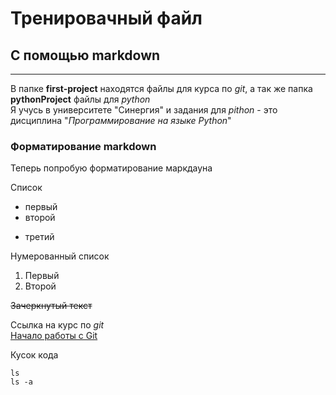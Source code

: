 # Тренировачный файл
## С помощью markdown
---
В папке **first-project** находятся файлы для курса по _git_, а так же папка **pythonProject** файлы для *python* <br>
Я учусь в университете "Синергия" и задания для _pithon_ - это дисциплина "_Программирование на языке Python_"

### Форматирование markdown

Теперь попробую форматирование маркдауна

Список  
- первый  
- второй
* третий

Нумерованный список  
1. Первый  
2. Второй

~~Зачеркнутый текст~~

Ссылка на курс по _git_  
[Начало работы с Git](https://practicum.yandex.ru/trainer/git-basics/ "Бесплатный курс")

Кусок кода  
```bush  
ls  
ls -a  
```